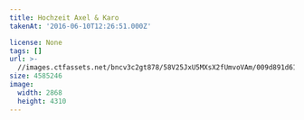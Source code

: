 ```yaml
---
title: Hochzeit Axel & Karo
takenAt: '2016-06-10T12:26:51.000Z'

license: None
tags: []
url: >-
  //images.ctfassets.net/bncv3c2gt878/58V25JxU5MXsX2fUmvoVAm/009d891d61027b0a0457d9b2d8b5c042/hochzeit-axel--karo_28144062466_o
size: 4585246
image:
  width: 2868
  height: 4310
---
```

